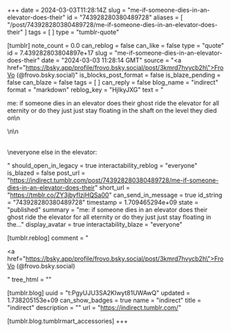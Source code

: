 +++
date = 2024-03-03T11:28:14Z
slug = "me-if-someone-dies-in-an-elevator-does-their"
id = "743928280380489728"
aliases = [ "/post/743928280380489728/me-if-someone-dies-in-an-elevator-does-their" ]
tags = [ ]
type = "tumblr-quote"

[tumblr]
note_count = 0.0
can_reblog = false
can_like = false
type = "quote"
id = 7.439282803804897e+17
slug = "me-if-someone-dies-in-an-elevator-does-their"
date = "2024-03-03 11:28:14 GMT"
source = "<a href=\"https://bsky.app/profile/frovo.bsky.social/post/3kmrd7hvycb2h\">FroVo  (@frovo.bsky.social)</a>"
is_blocks_post_format = false
is_blaze_pending = false
can_blaze = false
tags = [ ]
can_reply = false
blog_name = "indirect"
format = "markdown"
reblog_key = "HjlkyJXG"
text = "<p>me: if someone dies in an elevator does their ghost ride the elevator for all eternity or do they just just stay floating in the shaft on the level they died on\n<br/></p>\n\n<p><br/>\neveryone else in the elevator:</p>"
should_open_in_legacy = true
interactability_reblog = "everyone"
is_blazed = false
post_url = "https://indirect.tumblr.com/post/743928280380489728/me-if-someone-dies-in-an-elevator-does-their"
short_url = "https://tmblr.co/ZY3jbyfIzjHQSa00"
can_send_in_message = true
id_string = "743928280380489728"
timestamp = 1.709465294e+09
state = "published"
summary = "me: if someone dies in an elevator does their ghost ride the elevator for all eternity or do they just just stay floating in the..."
display_avatar = true
interactability_blaze = "everyone"

[tumblr.reblog]
comment = "<p><a href=\"https://bsky.app/profile/frovo.bsky.social/post/3kmrd7hvycb2h\">FroVo  (@frovo.bsky.social)</a></p>"
tree_html = ""

[tumblr.blog]
uuid = "t:PgyUJU3SA2Klwyt81UWAwQ"
updated = 1.738205153e+09
can_show_badges = true
name = "indirect"
title = "indirect"
description = ""
url = "https://indirect.tumblr.com/"

[tumblr.blog.tumblrmart_accessories]
+++
